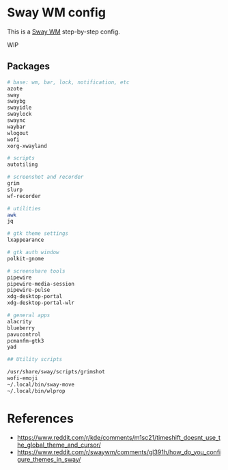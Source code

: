# Sway WM config

This is a [Sway WM](https://swaywm.org/) step-by-step config.

WIP

## Packages

```bash
# base: wm, bar, lock, notification, etc
azote
sway
swaybg
swayidle
swaylock
swaync
waybar
wlogout
wofi
xorg-xwayland

# scripts
autotiling

# screenshot and recorder
grim
slurp
wf-recorder

# utilities
awk
jq

# gtk theme settings
lxappearance

# gtk auth window
polkit-gnome

# screenshare tools
pipewire
pipewire-media-session
pipewire-pulse
xdg-desktop-portal
xdg-desktop-portal-wlr

# general apps
alacrity
blueberry
pavucontrol
pcmanfm-gtk3
yad

## Utility scripts

/usr/share/sway/scripts/grimshot
wofi-emoji
~/.local/bin/sway-move
~/.local/bin/wlprop
```

# References

- https://www.reddit.com/r/kde/comments/m1sc21/timeshift_doesnt_use_the_global_theme_and_cursor/
- https://www.reddit.com/r/swaywm/comments/gl391h/how_do_you_configure_themes_in_sway/

